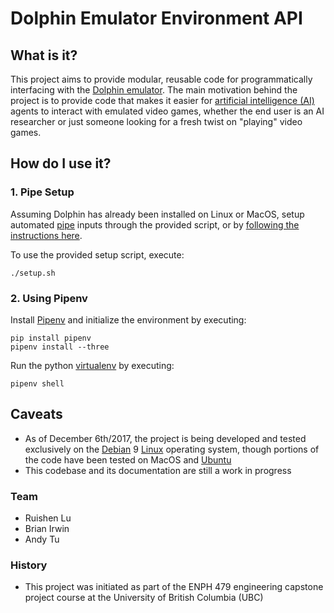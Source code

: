 # **Dolphin Emulator Environment API**

## What is it? 
This project aims to provide modular, reusable code for programmatically interfacing with the [Dolphin emulator](https://dolphin-emu.org/). The main motivation behind the project is to provide code that makes it easier for [artificial intelligence (AI)](https://en.wikipedia.org/wiki/Artificial_intelligence) agents to interact with emulated video games, whether the end user is an AI researcher or just someone looking for a fresh twist on "playing" video games. 

## How do I use it? 
### 1. Pipe Setup

Assuming Dolphin has already been installed on Linux or MacOS, setup automated [pipe](https://en.wikipedia.org/wiki/Pipeline_(Unix)) inputs through the provided script, or by [following the instructions here](https://wiki.dolphin-emu.org/index.php?title=Pipe_Input).

To use the provided setup script, execute:

```
./setup.sh
```
### 2. Using Pipenv

Install [Pipenv](https://docs.pipenv.org/) and initialize the environment by executing: 
```
pip install pipenv
pipenv install --three
```

Run the python [virtualenv](https://virtualenv.pypa.io/en/stable/) by executing:

```
pipenv shell
```

## Caveats
* As of December 6th/2017, the project is being developed and tested exclusively on the [Debian](https://www.debian.org/) 9 [Linux](https://en.wikipedia.org/wiki/Linux) operating system, though portions of the code have been tested on MacOS and [Ubuntu](https://www.ubuntu.com/)
* This codebase and its documentation are still a work in progress

### Team

* Ruishen Lu
* Brian Irwin
* Andy Tu

### History
* This project was initiated as part of the ENPH 479 engineering capstone project course at the University of British Columbia (UBC)
